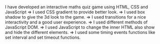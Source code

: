 I have developed an interactive maths quiz game using HTML, CSS and JavaScript
=> I used CSS gradient to provide better look.
=> I used box shadow to give the 3d look to the game.
=> I used transitions for a nice interactivity and a good user experience.
=> I used different methods of JavaScript DOM.
=> I used JavaScript to change the inner HTML also show and hide the different elements.
=> I used some timing events functions like set interval and set timeout functions.
